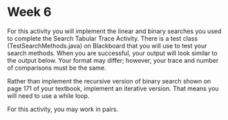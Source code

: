 # Week 6

For this activity you will implement the linear and binary searches you used to complete the Search Tabular Trace Activity. There is a test class (TestSearchMethods.java) on Blackboard that you will use to test your search methods. When you are successful, your output will look similar to the output below. Your format may differ; however, your trace and number of comparisons must be the same.

Rather than implement the recursive version of binary search shown on page 171 of your textbook, implement an iterative version. That means you will need to use a while loop.

For this activity, you may work in pairs.
